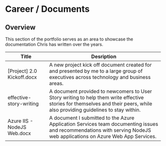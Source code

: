 # Career / Documents

## Overview

This section of the portfolio serves as an area to showcase the documentation Chris has written over the years.

|Title|Desription|
|---|---|
|[Project] 2.0 Kickoff.docx|A new project kick off document created for and presented by me to a large group of executives across technology and business areas.|
|effective-story-writing|A document provided to newcomers to User Story writing to help them write effective stories for themselves and their peers, while also providing guidelines to stay within.|
|Azure IIS - NodeJS Web.docx|A document I submitted to the Azure Application Services team documenting issues and recommendations with serving NodeJS web applications on Azure Web App Services.|